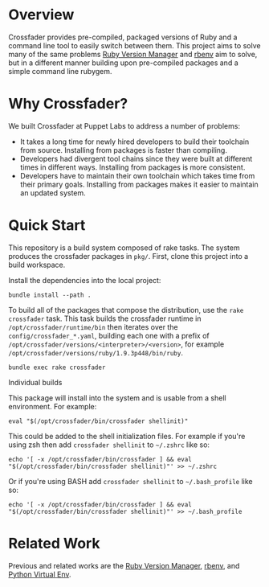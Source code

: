 Overview
====

Crossfader provides pre-compiled, packaged versions of Ruby and a command line
tool to easily switch between them.  This project aims to solve many of the
same problems [Ruby Version Manager][rvm] and [rbenv][rbenv] aim to solve, but
in a different manner building upon pre-compiled packages and a simple command
line rubygem.

Why Crossfader?
====

We built Crossfader at Puppet Labs to address a number of problems:

 * It takes a long time for newly hired developers to build their toolchain
   from source.  Installing from packages is faster than compiling.
 * Developers had divergent tool chains since they were built at different
   times in different ways.  Installing from packages is more consistent.
 * Developers have to maintain their own toolchain which takes time from
   their primary goals.  Installing from packages makes it easier to maintain
   an updated system.


Quick Start
====

This repository is a build system composed of rake tasks.  The system produces
the crossfader packages in `pkg/`.  First, clone this project into a build
workspace.

Install the dependencies into the local project:

    bundle install --path .

To build all of the packages that compose the distribution, use the `rake
crossfader` task.  This task builds the crossfader runtime in
`/opt/crossfader/runtime/bin` then iterates over the
`config/crossfader_*.yaml`, building each one with a prefix of
`/opt/crossfader/versions/<interpreter>/<version>`, for example
`/opt/crossfader/versions/ruby/1.9.3p448/bin/ruby`.

    bundle exec rake crossfader

Individual builds

This package will install into the system and is usable from a shell
environment.  For example:

    eval "$(/opt/crossfader/bin/crossfader shellinit)"

This could be added to the shell initialization files.  For example if you're
using zsh then add `crossfader shellinit` to `~/.zshrc` like so:

    echo '[ -x /opt/crossfader/bin/crossfader ] && eval "$(/opt/crossfader/bin/crossfader shellinit)"' >> ~/.zshrc

Or if you're using BASH add `crossfader shellinit` to `~/.bash_profile` like
so:

    echo '[ -x /opt/crossfader/bin/crossfader ] && eval "$(/opt/crossfader/bin/crossfader shellinit)"' >> ~/.bash_profile

Related Work
====

Previous and related works are the [Ruby Version Manager][rvm], [rbenv][rbenv],
and [Python Virtual Env][virtualenv].

[rbenv]: https://github.com/sstephenson/rbenv
[rvm]: https://rvm.io/
[virtualenv]: https://github.com/pypa/virtualenv/
